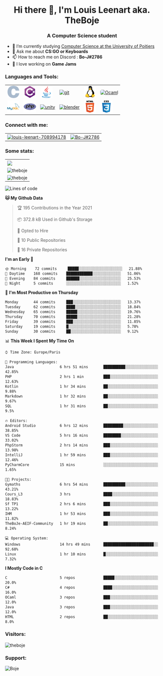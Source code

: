 <h1 align="center">Hi there 👋, I'm Louis Leenart aka. TheBoje</h1>
<h3 align="center">A Computer Science student</h3>

- 🔭 I’m currently studying [Computer Science at the University of Poitiers](http://formations.univ-poitiers.fr/fr/index/autre-diplome-niveau-master-AM/autre-diplome-niveau-master-AM/cmi-informatique-JD2XQGVY.html)
- 💬 Ask me about **CS:GO or Keyboards** <!-- TODO Ajouter un svg d'ergodox -->
- 📫 How to reach me on Discord : **Bo-J#2786**
- 🎯 I love working on **Game Jams**

<h3 align="left">Languages and Tools:</h3>
<p align="center"> 
  <table align="center">
    <tr>
      <td><a href="https://www.cprogramming.com/" target="_blank"> <img src="https://raw.githubusercontent.com/devicons/devicon/master/icons/c/c-original.svg" alt="c" width="40" height="40"/> </a> 
      <td><a href="https://www.w3schools.com/cs/" target="_blank"> <img src="https://raw.githubusercontent.com/devicons/devicon/master/icons/csharp/csharp-original.svg" alt="csharp" width="40" height="40"/> </a> 
      <td><a href="https://www.java.com" target="_blank"> <img src="https://raw.githubusercontent.com/devicons/devicon/master/icons/java/java-original.svg" alt="java" width="40" height="40"/> </a> 
      <td><a href="https://git-scm.com/" target="_blank"> <img src="https://www.vectorlogo.zone/logos/git-scm/git-scm-icon.svg" alt="git" width="40" height="40"/> </a>
      <td><a href="https://www.linux.org/" target="_blank"> <img src="https://raw.githubusercontent.com/devicons/devicon/master/icons/linux/linux-original.svg" alt="linux" width="40" height="40"/> </a> 
      <td><a href="" target="_blank"> <img src="https://ocaml.org/img/OCaml_Sticker.svg" alt="Ocaml" width="40" height="40" style="border-radius: 5px;"/> </a>
    <tr>
      <td><a href="https://www.mysql.com/" target="_blank"> <img src="https://raw.githubusercontent.com/devicons/devicon/master/icons/mysql/mysql-original-wordmark.svg" alt="mysql" width="40" height="40"/> </a>
      <td><a href="https://www.php.net" target="_blank"> <img src="https://raw.githubusercontent.com/devicons/devicon/master/icons/php/php-original.svg" alt="php" width="40" height="40"/> </a>
      <td><a href="https://unity.com/" target="_blank"> <img src="https://www.vectorlogo.zone/logos/unity3d/unity3d-icon.svg" alt="unity" width="40" height="40"/> </a>
      <td><a href="https://www.blender.org/" target="_blank"> <img src="https://download.blender.org/branding/community/blender_community_badge_white.svg" alt="blender" width="40" height="40"/> </a> 
      <td><a href="https://www.w3.org/html/" target="_blank"> <img src="https://raw.githubusercontent.com/devicons/devicon/master/icons/html5/html5-original-wordmark.svg" alt="html5" width="40" height="40"/> </a>
      <td><a href="https://www.w3schools.com/css/" target="_blank"> <img src="https://raw.githubusercontent.com/devicons/devicon/master/icons/css3/css3-original-wordmark.svg" alt="css3" width="40" height="40"/> </a>  
  </table>
  
</p>

<h3 align="left">Connect with me:</h3>
<p align="left">
  <table align="center">
    <tr>
      <td><a href="https://linkedin.com/in/louis-leenart-708994178" target="blank"><img align="center" src="https://cdn.jsdelivr.net/npm/simple-icons@3.0.1/icons/linkedin.svg" alt="louis-leenart-708994178" height="40" width="40"/></a>
      <td><a href="https://discord.gg/Bo-J#2786" target="blank"><img align="center" src="https://cdn.jsdelivr.net/npm/simple-icons@3.0.1/icons/discord.svg" alt="Bo-J#2786" height="40" width="40"/></a> 
  </table>
</p>

<h3 align="left">Some stats:</h3>
<p align="center">
  <table align="center">
    <tr><td><img align="center" src="https://github-readme-stats.vercel.app/api?username=TheBoje&show_icons=true&theme=dark&count_private=true" />
    <tr><td><img align="center" src="https://github-readme-streak-stats.herokuapp.com/?user=theboje&theme=dark&count_private=true&" alt="theboje" />
    <tr><td><img align="center" src="https://github-readme-stats.vercel.app/api/wakatime?username=Bo_J&theme=dark" alt="theboje" />
  </table>
</p>

<!--START_SECTION:waka-->
![Lines of code](https://img.shields.io/badge/From%20Hello%20World%20I%27ve%20Written-590366%20lines%20of%20code-blue)

**🐱 My Github Data** 

> 🏆 195 Contributions in the Year 2021
 > 
> 📦 372.8 kB Used in Github's Storage 
 > 
> 💼 Opted to Hire
 > 
> 📜 10 Public Repositories 
 > 
> 🔑 16 Private Repositories  
 > 
**I'm an Early 🐤** 

```text
🌞 Morning    72 commits     █████░░░░░░░░░░░░░░░░░░░░   21.88% 
🌆 Daytime    168 commits    ████████████░░░░░░░░░░░░░   51.06% 
🌃 Evening    84 commits     ██████░░░░░░░░░░░░░░░░░░░   25.53% 
🌙 Night      5 commits      ░░░░░░░░░░░░░░░░░░░░░░░░░   1.52%

```
📅 **I'm Most Productive on Thursday** 

```text
Monday       44 commits     ███░░░░░░░░░░░░░░░░░░░░░░   13.37% 
Tuesday      62 commits     ████░░░░░░░░░░░░░░░░░░░░░   18.84% 
Wednesday    65 commits     █████░░░░░░░░░░░░░░░░░░░░   19.76% 
Thursday     70 commits     █████░░░░░░░░░░░░░░░░░░░░   21.28% 
Friday       39 commits     ███░░░░░░░░░░░░░░░░░░░░░░   11.85% 
Saturday     19 commits     █░░░░░░░░░░░░░░░░░░░░░░░░   5.78% 
Sunday       30 commits     ██░░░░░░░░░░░░░░░░░░░░░░░   9.12%

```


📊 **This Week I Spent My Time On** 

```text
⌚︎ Time Zone: Europe/Paris

💬 Programming Languages: 
Java                     6 hrs 51 mins       ██████████░░░░░░░░░░░░░░░   42.85% 
PHP                      2 hrs 1 min         ███░░░░░░░░░░░░░░░░░░░░░░   12.63% 
Kotlin                   1 hr 34 mins        ██░░░░░░░░░░░░░░░░░░░░░░░   9.88% 
Markdown                 1 hr 32 mins        ██░░░░░░░░░░░░░░░░░░░░░░░   9.67% 
SQL                      1 hr 31 mins        ██░░░░░░░░░░░░░░░░░░░░░░░   9.5%

🔥 Editors: 
Android Studio           6 hrs 12 mins       █████████░░░░░░░░░░░░░░░░   38.85% 
VS Code                  5 hrs 16 mins       ████████░░░░░░░░░░░░░░░░░   33.02% 
PhpStorm                 2 hrs 14 mins       ███░░░░░░░░░░░░░░░░░░░░░░   13.98% 
IntelliJ                 1 hr 59 mins        ███░░░░░░░░░░░░░░░░░░░░░░   12.46% 
PyCharmCore              15 mins             ░░░░░░░░░░░░░░░░░░░░░░░░░   1.65%

🐱‍💻 Projects: 
Gymaths                  6 hrs 54 mins       ██████████░░░░░░░░░░░░░░░   43.21% 
Cours_L3                 3 hrs               ████░░░░░░░░░░░░░░░░░░░░░   18.83% 
Sf TP1                   2 hrs 6 mins        ███░░░░░░░░░░░░░░░░░░░░░░   13.22% 
IHM                      1 hr 53 mins        ███░░░░░░░░░░░░░░░░░░░░░░   11.82% 
TheBoJe-AEIF-Community   1 hr 19 mins        ██░░░░░░░░░░░░░░░░░░░░░░░   8.24%

💻 Operating System: 
Windows                  14 hrs 49 mins      ███████████████████████░░   92.68% 
Linux                    1 hr 10 mins        █░░░░░░░░░░░░░░░░░░░░░░░░   7.32%

```

**I Mostly Code in C** 

```text
C                        5 repos             █████░░░░░░░░░░░░░░░░░░░░   20.0% 
C#                       4 repos             ████░░░░░░░░░░░░░░░░░░░░░   16.0% 
OCaml                    3 repos             ███░░░░░░░░░░░░░░░░░░░░░░   12.0% 
Java                     3 repos             ███░░░░░░░░░░░░░░░░░░░░░░   12.0% 
HTML                     2 repos             ██░░░░░░░░░░░░░░░░░░░░░░░   8.0%

```



<!--END_SECTION:waka-->

<h3 align="left">Visitors:</h3>
<p><img align="center" src="https://visitor-badge.glitch.me/badge?page_id=TheBoje" alt="theboje" /></p>

<h3 align="left">Support:</h3>
<p><a href="https://www.buymeacoffee.com/Boje"> <img align="left" src="https://cdn.buymeacoffee.com/buttons/v2/default-yellow.png" height="50" width="210" alt="Boje" /></a></p>